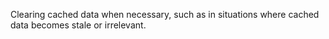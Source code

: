  Clearing cached data when necessary, such as in situations where cached data becomes stale or irrelevant.
